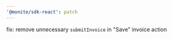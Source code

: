 ```yaml
---
'@monite/sdk-react': patch
---
```


fix: remove unnecessary `submitInvoice` in "Save" invoice action
